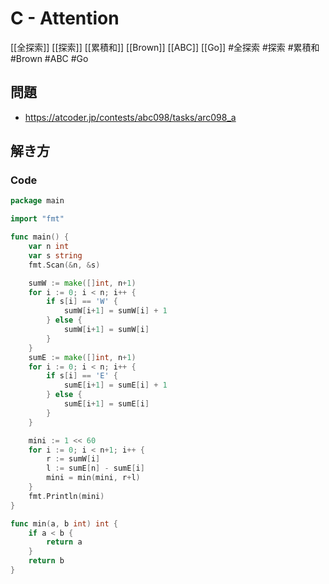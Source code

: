 # C - Attention
[[全探索]] [[探索]] [[累積和]] [[Brown]] [[ABC]] [[Go]]
#全探索 #探索 #累積和 #Brown #ABC #Go 

## 問題
- https://atcoder.jp/contests/abc098/tasks/arc098_a

## 解き方
### Code
```go
package main

import "fmt"

func main() {
	var n int
	var s string
	fmt.Scan(&n, &s)

	sumW := make([]int, n+1)
	for i := 0; i < n; i++ {
		if s[i] == 'W' {
			sumW[i+1] = sumW[i] + 1
		} else {
			sumW[i+1] = sumW[i]
		}
	}
	sumE := make([]int, n+1)
	for i := 0; i < n; i++ {
		if s[i] == 'E' {
			sumE[i+1] = sumE[i] + 1
		} else {
			sumE[i+1] = sumE[i]
		}
	}

	mini := 1 << 60
	for i := 0; i < n+1; i++ {
		r := sumW[i]
		l := sumE[n] - sumE[i]
		mini = min(mini, r+l)
	}
	fmt.Println(mini)
}

func min(a, b int) int {
	if a < b {
		return a
	}
	return b
}
```